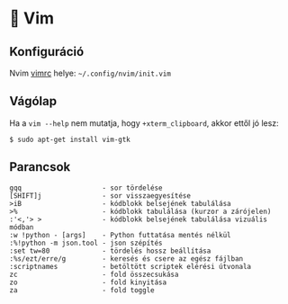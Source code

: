 # 📝 Vim

Konfiguráció
------------
Nvim [vimrc](./init.vim) helye: `~/.config/nvim/init.vim`  

Vágólap
--------
Ha a `vim --help` nem mutatja, hogy `+xterm_clipboard`, akkor ettől jó lesz:

	$ sudo apt-get install vim-gtk

Parancsok
---------
```
gqq                    - sor tördelése
[SHIFT]j               - sor visszaegyesítése
>iB                    - kódblokk belsejének tabulálása
>%                     - kódblokk tabulálása (kurzor a zárójelen)
:'<,'> >               - kódblokk belsejének tabulálása vizuális módban
:w !python - [args]    - Python futtatása mentés nélkül
:%!python -m json.tool - json szépítés
:set tw=80             - tördelés hossz beállítása
:%s/ezt/erre/g         - keresés és csere az egész fájlban
:scriptnames           - betöltött scriptek elérési útvonala
zc                     - fold összecsukása
zo                     - fold kinyitása
za                     - fold toggle
```

